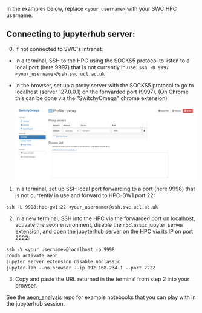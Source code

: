 In the examples below, replace `<your_username>` with your SWC HPC username.

## Connecting to jupyterhub server:

0) If not connected to SWC's intranet:

- In a terminal, SSH to the HPC using the SOCKS5 protocol to listen to a local port (here 9997) that is not currently in use: `ssh -D 9997 <your_username>@ssh.swc.ucl.ac.uk`

- In the browser, set up a proxy server with the SOCKS5 protocol to go to localhost (server 127.0.0.1) on the forwarded port (9997). (On Chrome this can be done via the "SwitchyOmega" chrome extension)

    ![SwitchyOmega screengrab](switchyomega_chrome_extension.png)

1) In a terminal, set up SSH local port forwarding to a port (here 9998) that is not currently in use and forward to HPC-GW1 port 22:
```
ssh -L 9998:hpc-gw1:22 <your_username>@ssh.swc.ucl.ac.uk
```

2) In a new terminal, SSH into the HPC via the forwarded port on localhost, activate the aeon environment, disable the `nbclassic` jupyter server extension, and open the jupyterhub server on the HPC via its IP on port 2222:    
```
ssh -Y <your_username>@localhost -p 9998
conda activate aeon
jupyter server extension disable nbclassic
jupyter-lab --no-browser --ip 192.168.234.1 --port 2222
```

3) Copy and paste the URL returned in the terminal from step 2 into your browser.

See the [aeon_analysis](https://github.com/sainsburyWellcomeCentre/aeon_analysis) repo for example notebooks that you can play with in the jupyterhub session.
